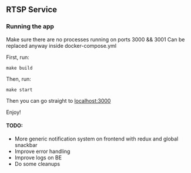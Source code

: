 ## RTSP Service

### Running the app
Make sure there are no processes running on ports 3000 && 3001
Can be replaced anyway inside docker-compose.yml

First, run:
```text
make build
```

Then, run:
```text
make start
```

Then you can go straight to [localhost:3000](http://localhost:3000)

Enjoy!

#### TODO:
- More generic notification system on frontend with redux and global snackbar
- Improve error handling
- Improve logs on BE
- Do some cleanups